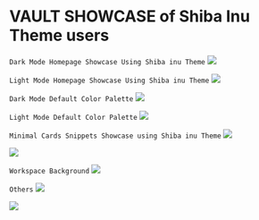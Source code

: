 # VAULT SHOWCASE of Shiba Inu Theme users

`Dark Mode Homepage Showcase Using Shiba inu Theme`
<img src="https://github.com/faroukx/Obsidian-shiba-inu-theme/blob/main/img/faroukvault/3faroukhomepagedark.png?raw=true">

`Light Mode Homepage Showcase Using Shiba inu Theme`
<img src="https://github.com/faroukx/Obsidian-shiba-inu-theme/blob/main/img/faroukvault/3faroukhomepagelight.png?raw=true">

`Dark Mode Default Color Palette`
<img src="https://github.com/faroukx/Obsidian-shiba-inu-theme/blob/main/img/faroukvault/1homepagedark.png?raw=true">

`Light Mode Default Color Palette`
<img src="https://github.com/faroukx/Obsidian-shiba-inu-theme/blob/main/img/faroukvault/1homepagelight.png?raw=true">

`Minimal Cards Snippets Showcase using Shiba inu Theme`
<img src="https://github.com/faroukx/Obsidian-shiba-inu-theme/blob/main/img/faroukvault/2myanimelist.png?raw=true">

<img src="https://github.com/faroukx/Obsidian-shiba-inu-theme/blob/main/img/faroukvault/6minimalcards.png?raw=true">

`Workspace Background`
<img src="https://github.com/faroukx/Obsidian-shiba-inu-theme/blob/main/img/faroukvault/7workspacebackground.png?raw=true">


`Others`
<img src="https://github.com/faroukx/Obsidian-shiba-inu-theme/blob/main/img/faroukvault/4worksetupdark.png?raw=true">

<img src="https://github.com/faroukx/Obsidian-shiba-inu-theme/blob/main/img/faroukvault/5cardsworkspace.png?raw=true">

